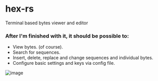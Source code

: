 # hex-rs

Terminal based bytes viewer and editor

### After I'm finished with it, it should be possible to:

- View bytes. (of course).
- Search for sequences.
- Insert, delete, replace and change sequences and individual bytes.
- Configure basic settings and keys via config file.

![image](https://user-images.githubusercontent.com/32037658/154814418-6400e78b-4b94-44af-af1b-8e8e616a51dd.png)
